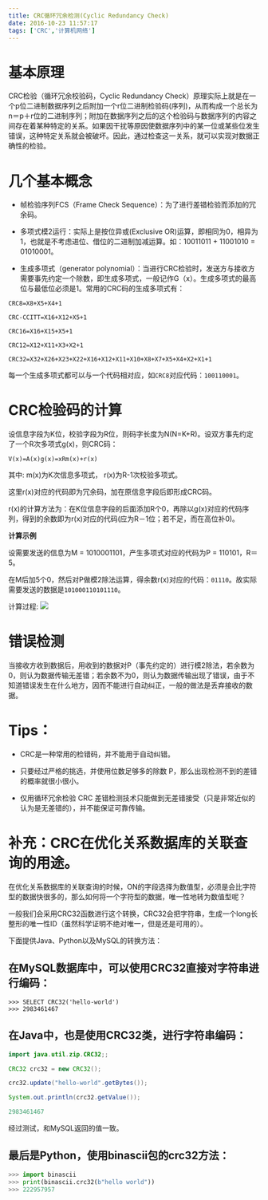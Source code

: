 ```yaml
---
title: CRC循环冗余检测(Cyclic Redundancy Check)
date: 2016-10-23 11:57:17
tags: ['CRC','计算机网络']
---
```


# 基本原理

CRC检验（循环冗余校验码，Cyclic Redundancy Check）原理实际上就是在一个p位二进制数据序列之后附加一个r位二进制检验码(序列)，从而构成一个总长为n＝p＋r位的二进制序列；附加在数据序列之后的这个检验码与数据序列的内容之间存在着某种特定的关系。如果因干扰等原因使数据序列中的某一位或某些位发生错误，这种特定关系就会被破坏。因此，通过检查这一关系，就可以实现对数据正确性的检验。
<!-- more -->
# 几个基本概念

- 帧检验序列FCS（Frame Check Sequence）：为了进行差错检验而添加的冗余码。

- 多项式模2运行：实际上是按位异或(Exclusive OR)运算，即相同为0，相异为1，也就是不考虑进位、借位的二进制加减运算。如：10011011 + 11001010 = 01010001。

- 生成多项式（generator polynomial）：当进行CRC检验时，发送方与接收方需要事先约定一个除数，即生成多项式，一般记作G（x）。生成多项式的最高位与最低位必须是1。常用的CRC码的生成多项式有：
```
CRC8=X8+X5+X4+1

CRC-CCITT=X16+X12+X5+1

CRC16=X16+X15+X5+1

CRC12=X12+X11+X3+X2+1

CRC32=X32+X26+X23+X22+X16+X12+X11+X10+X8+X7+X5+X4+X2+X1+1
```

每一个生成多项式都可以与一个代码相对应，如`CRC8`对应代码：`100110001`。

# CRC检验码的计算

设信息字段为K位，校验字段为R位，则码字长度为N(N=K+R)。设双方事先约定了一个R次多项式g(x)，则CRC码：
```
V(x)=A(x)g(x)=xRm(x)+r(x)
```
其中: m(x)为K次信息多项式， r(x)为R-1次校验多项式。

这里r(x)对应的代码即为冗余码，加在原信息字段后即形成CRC码。

r(x)的计算方法为：在K位信息字段的后面添加R个0，再除以g(x)对应的代码序列，得到的余数即为r(x)对应的代码(应为R－1位；若不足，而在高位补0)。

**计算示例**

设需要发送的信息为M = 1010001101，产生多项式对应的代码为P = 110101，R＝5。

在M后加5个0，然后对P做模2除法运算，得余数r(x)对应的代码：`01110`。故实际需要发送的数据是`101000110101110`。

计算过程:
![](https://ws2.sinaimg.cn/large/647dc635jw1f922keolo2j20jo0cpmyg.jpg)

# 错误检测

当接收方收到数据后，用收到的数据对P（事先约定的）进行模2除法，若余数为0，则认为数据传输无差错；若余数不为0，则认为数据传输出现了错误，由于不知道错误发生在什么地方，因而不能进行自动纠正，一般的做法是丢弃接收的数据。

# Tips：

- CRC是一种常用的检错码，并不能用于自动纠错。

- 只要经过严格的挑选，并使用位数足够多的除数 P，那么出现检测不到的差错的概率就很小很小。

- 仅用循环冗余检验 CRC 差错检测技术只能做到无差错接受（只是非常近似的认为是无差错的），并不能保证可靠传输。


# 补充：CRC在优化关系数据库的关联查询的用途。

在优化关系数据库的关联查询的时候，ON的字段选择为数值型，必须是会比字符型的数据快很多的，那么如何将一个字符型的数据，唯一性地转为数值型呢？

一般我们会采用CRC32函数进行这个转换，CRC32会把字符串，生成一个long长整形的唯一性ID（虽然科学证明不绝对唯一，但是还是可用的）。

下面提供Java、Python以及MySQL的转换方法：

## 在MySQL数据库中，可以使用CRC32直接对字符串进行编码：
```MySQL
>>> SELECT CRC32('hello-world')
>>> 2983461467
```
## 在Java中，也是使用CRC32类，进行字符串编码：
```Java
import java.util.zip.CRC32;;

CRC32 crc32 = new CRC32();

crc32.update("hello-world".getBytes());

System.out.println(crc32.getValue());

2983461467
```
经过测试，和MySQL返回的值一致。

## 最后是Python，使用binascii包的crc32方法：

```Python
>>> import binascii
>>> print(binascii.crc32(b"hello world"))
>>> 222957957
```
